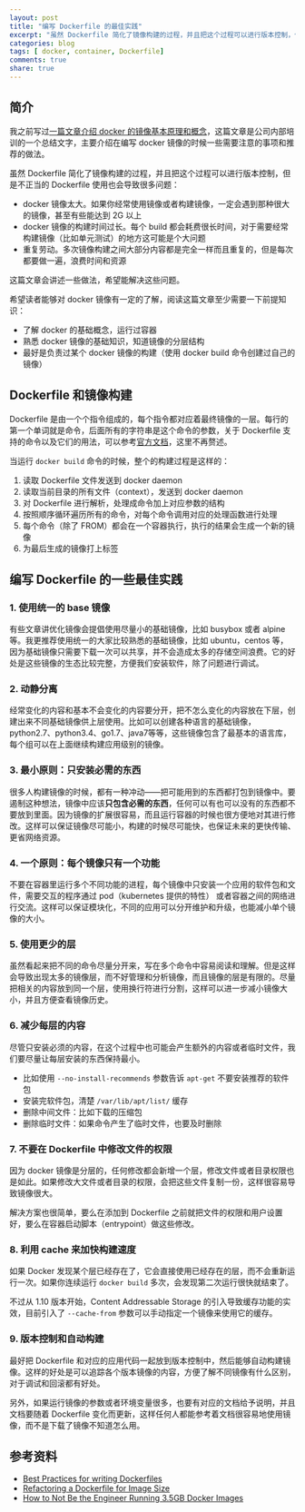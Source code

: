 ```yaml
---
layout: post
title: "编写 Dockerfile 的最佳实践"
excerpt: "虽然 Dockerfile 简化了镜像构建的过程，并且把这个过程可以进行版本控制，但是不正当的 Dockerfile 使用也会导致很多问题。"
categories: blog
tags: [ docker, container, Dockerfile]
comments: true
share: true
---
```


## 简介

我之前写过[一篇文章介绍 docker 的镜像基本原理和概念](http://cizixs.com/2016/04/06/docker-images)，这篇文章是公司内部培训的一个总结文字，主要介绍在编写 docker 镜像的时候一些需要注意的事项和推荐的做法。

虽然 Dockerfile 简化了镜像构建的过程，并且把这个过程可以进行版本控制，但是不正当的 Dockerfile 使用也会导致很多问题：

- docker 镜像太大。如果你经常使用镜像或者构建镜像，一定会遇到那种很大的镜像，甚至有些能达到 2G 以上
- docker 镜像的构建时间过长。每个 build 都会耗费很长时间，对于需要经常构建镜像（比如单元测试）的地方这可能是个大问题
- 重复劳动。多次镜像构建之间大部分内容都是完全一样而且重复的，但是每次都要做一遍，浪费时间和资源

这篇文章会讲述一些做法，希望能解决这些问题。

希望读者能够对 docker 镜像有一定的了解，阅读这篇文章至少需要一下前提知识：

- 了解 docker 的基础概念，运行过容器
- 熟悉 docker 镜像的基础知识，知道镜像的分层结构
- 最好是负责过某个 docker 镜像的构建（使用 docker build 命令创建过自己的镜像）

## Dockerfile 和镜像构建

Dockerfile 是由一个个指令组成的，每个指令都对应着最终镜像的一层。每行的第一个单词就是命令，后面所有的字符串是这个命令的参数，关于 Dockerfile 支持的命令以及它们的用法，可以参考[官方文档](https://docs.docker.com/engine/reference/builder/)，这里不再赘述。

当运行 `docker build` 命令的时候，整个的构建过程是这样的：

1. 读取 Dockerfile 文件发送到 docker daemon
2. 读取当前目录的所有文件（context），发送到 docker daemon
3. 对 Dockerfile 进行解析，处理成命令加上对应参数的结构
4. 按照顺序循环遍历所有的命令，对每个命令调用对应的处理函数进行处理
5. 每个命令（除了 FROM）都会在一个容器执行，执行的结果会生成一个新的镜像
6. 为最后生成的镜像打上标签

## 编写 Dockerfile 的一些最佳实践

### 1. 使用统一的 base 镜像

有些文章讲优化镜像会提倡使用尽量小的基础镜像，比如 busybox 或者 alpine 等。我更推荐使用统一的大家比较熟悉的基础镜像，比如 ubuntu，centos 等，因为基础镜像只需要下载一次可以共享，并不会造成太多的存储空间浪费。它的好处是这些镜像的生态比较完整，方便我们安装软件，除了问题进行调试。

### 2. 动静分离

经常变化的内容和基本不会变化的内容要分开，把不怎么变化的内容放在下层，创建出来不同基础镜像供上层使用。比如可以创建各种语言的基础镜像，python2.7、python3.4、go1.7、java7等等，这些镜像包含了最基本的语言库，每个组可以在上面继续构建应用级别的镜像。

### 3. 最小原则：只安装必需的东西

很多人构建镜像的时候，都有一种冲动——把可能用到的东西都打包到镜像中。要遏制这种想法，镜像中应该**只包含必需的东西**，任何可以有也可以没有的东西都不要放到里面。因为镜像的扩展很容易，而且运行容器的时候也很方便地对其进行修改。这样可以保证镜像尽可能小，构建的时候尽可能快，也保证未来的更快传输、更省网络资源。

### 4. 一个原则：每个镜像只有一个功能

不要在容器里运行多个不同功能的进程，每个镜像中只安装一个应用的软件包和文件，需要交互的程序通过 pod（kubernetes 提供的特性） 或者容器之间的网络进行交流。这样可以保证模块化，不同的应用可以分开维护和升级，也能减小单个镜像的大小。

### 5. 使用更少的层

虽然看起来把不同的命令尽量分开来，写在多个命令中容易阅读和理解。但是这样会导致出现太多的镜像层，而不好管理和分析镜像，而且镜像的层是有限的。尽量把相关的内容放到同一个层，使用换行符进行分割，这样可以进一步减小镜像大小，并且方便查看镜像历史。

### 6. 减少每层的内容

尽管只安装必须的内容，在这个过程中也可能会产生额外的内容或者临时文件，我们要尽量让每层安装的东西保持最小。

- 比如使用 `--no-install-recommends` 参数告诉 `apt-get` 不要安装推荐的软件包
- 安装完软件包，清楚 `/var/lib/apt/list/` 缓存
- 删除中间文件：比如下载的压缩包
- 删除临时文件：如果命令产生了临时文件，也要及时删除

### 7. 不要在 Dockerfile 中修改文件的权限

因为 docker 镜像是分层的，任何修改都会新增一个层，修改文件或者目录权限也是如此。如果修改大文件或者目录的权限，会把这些文件复制一份，这样很容易导致镜像很大。

解决方案也很简单，要么在添加到 Dockerfile 之前就把文件的权限和用户设置好，要么在容器启动脚本（entrypoint）做这些修改。

### 8. 利用 cache 来加快构建速度

如果 Docker 发现某个层已经存在了，它会直接使用已经存在的层，而不会重新运行一次。如果你连续运行 `docker build` 多次，会发现第二次运行很快就结束了。

不过从 1.10 版本开始，Content Addressable Storage 的引入导致缓存功能的实效，目前引入了 `--cache-from` 参数可以手动指定一个镜像来使用它的缓存。

### 9. 版本控制和自动构建

最好把 Dockerfile 和对应的应用代码一起放到版本控制中，然后能够自动构建镜像。这样的好处是可以追踪各个版本镜像的内容，方便了解不同镜像有什么区别，对于调试和回滚都有好处。

另外，如果运行镜像的参数或者环境变量很多，也要有对应的文档给予说明，并且文档要随着 Dockerfile 变化而更新，这样任何人都能参考着文档很容易地使用镜像，而不是下载了镜像不知道怎么用。

## 参考资料

- [Best Practices for writing Dockerfiles](https://docs.docker.com/engine/userguide/eng-image/dockerfile_best-practices/)
- [Refactoring a Dockerfile for Image Size
](https://blog.replicated.com/engineering/refactoring-a-dockerfile-for-image-size/)
- [How to Not Be the Engineer Running 3.5GB Docker Images](https://www.datawire.io/not-engineer-running-3-5gb-docker-images/)

